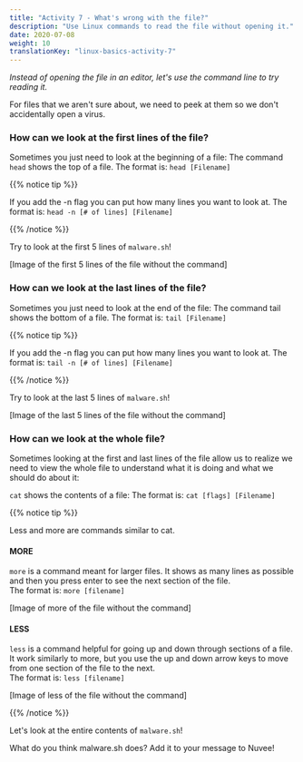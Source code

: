 ```yaml
---
title: "Activity 7 - What's wrong with the file?"
description: "Use Linux commands to read the file without opening it."
date: 2020-07-08
weight: 10
translationKey: "linux-basics-activity-7"
---
```


*Instead of opening the file in an editor, let's use the command line to try reading it.*

For files that we aren't sure about, we need to peek at them so we don't accidentally open a virus.

### How can we look at the first lines of the file?

Sometimes you just need to look at the beginning of a file:
The command `head` shows the top of a file. 
The format is: `head [Filename]`

{{% notice tip %}} 

If you add the -n flag you can put how many lines you want to look at.
The format is: `head -n [# of lines] [Filename]`

{{% /notice %}}

Try to look at the first 5 lines of `malware.sh`!

[Image of the first 5 lines of the file without the command]

### How can we look at the last lines of the file?

Sometimes you just need to look at the end of the file:
The command tail shows the bottom of a file. 
The format is: `tail [Filename]`

{{% notice tip %}} 

If you add the -n flag you can put how many lines you want to look at.
The format is: `tail -n [# of lines] [Filename]`

{{% /notice %}}

Try to look at the last 5 lines of `malware.sh`!

[Image of the last 5 lines of the file without the command]

### How can we look at the whole file?

Sometimes looking at the first and last lines of the file allow us to realize we need to view the whole file to understand what it is doing and what we should do about it:

`cat` shows the contents of a file:
The format is: `cat [flags] [Filename]`

{{% notice tip %}} 

Less and more are commands similar to cat.

#### MORE

`more` is a command meant for larger files. It shows as many lines as possible and then you press enter to see the next section of the file.  
The format is: `more [filename]`

[Image of more of the file without the command]

#### LESS

`less` is a command helpful for going up and down through sections of a file. It work similarly to more, but you use the up and down arrow keys to move from one section of the file to the next.  
The format is: `less [filename]`

[Image of less of the file without the command]

{{% /notice %}}

Let's look at the entire contents of `malware.sh`!

What do you think malware.sh does? Add it to your message to Nuvee!
